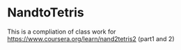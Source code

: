 # NandtoTetris
This is a compliation of class work for https://www.coursera.org/learn/nand2tetris2 (part1 and 2)

